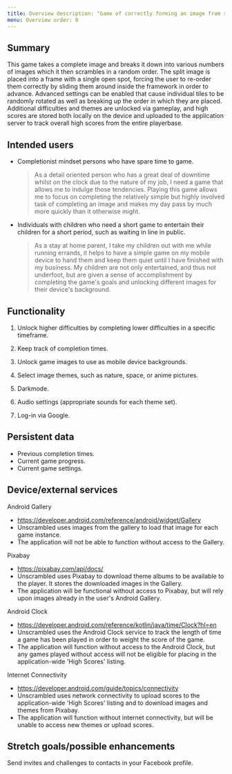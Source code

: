 ```yaml
---
title: Overview description: "Game of correctly forming an image from scrambled tiles."
menu: Overview order: 0
---
```


## Summary

This game takes a complete image and breaks it down into various numbers of images which it then
scrambles in a random order. The split image is placed into a frame with a single open spot, forcing
the user to re-order them correctly by sliding them around inside the framework in order to advance.
Advanced settings can be enabled that cause individual tiles to be randomly rotated as well as
breaking up the order in which they are placed. Additional difficulties and themes are unlocked via
gameplay, and high scores are stored both locally on the device and uploaded to the application
server to track overall high scores from the entire playerbase.

## Intended users

* Completionist mindset persons who have spare time to game.

  > As a detail oriented person who has a great deal of downtime whilst on the clock due to
  > the nature of my job, I need a game that allows me to indulge those tendencies. Playing this
  > game allows me to focus on completing the relatively simple but highly involved task of
  > completing an image and makes my day pass by much more quickly than it otherwise might.

* Individuals with children who need a short game to entertain their children for a short period,
  such as waiting in line in public.

  > As a stay at home parent, I take my children out with me while running errands, it helps to have
  > a simple game on my mobile device to hand them and keep them quiet until I have finished with my
  > business. My children are not only entertained, and thus not underfoot, but are given a sense
  > of accomplishment by completing the game's goals and unlocking different images for their
  > device's background.

## Functionality

1. Unlock higher difficulties by completing lower difficulties in a specific timeframe.

2. Keep track of completion times.

3. Unlock game images to use as mobile device backgrounds.

4. Select image themes, such as nature, space, or anime pictures.

5. Darkmode.

6. Audio settings (appropriate sounds for each theme set).

7. Log-in via Google.

## Persistent data

* Previous completion times.
* Current game progress.
* Current game settings.

## Device/external services

Android Gallery

* https://developer.android.com/reference/android/widget/Gallery
* Unscrambled uses images from the gallery to load that image for each game instance.
* The application will not be able to function without access to the Gallery.

Pixabay

* https://pixabay.com/api/docs/
* Unscrambled uses Pixabay to download theme albums to be available to the player. It stores the
  downloaded images in the Gallery.
* The application will be functional without access to Pixabay, but will rely upon images already in
  the user's Android Gallery.

Android Clock

* https://developer.android.com/reference/kotlin/java/time/Clock?hl=en
* Unscrambled uses the Android Clock service to track the length of time a game has been played in
  order to weight the score of the game.
* The application will function without access to the Android Clock, but any games played without
  access will not be eligible for placing in the application-wide 'High Scores' listing.

Internet Connectivity

* https://developer.android.com/guide/topics/connectivity
* Unscrambled uses network connectivity to upload scores to the application-wide 'High Scores'
  listing and to download images and themes from Pixabay.
* The application will function without internet connectivity, but will be unable to access new
  themes or upload scores.

## Stretch goals/possible enhancements

Send invites and challenges to contacts in your Facebook profile.
